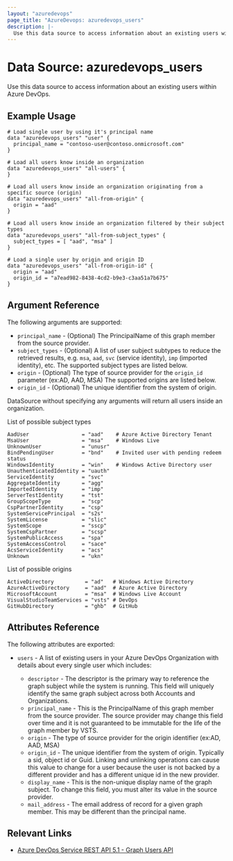 ```yaml
---
layout: "azuredevops"
page_title: "AzureDevops: azuredevops_users"
description: |-
  Use this data source to access information about an existing users within Azure DevOps.
---
```


# Data Source: azuredevops_users

Use this data source to access information about an existing users within Azure DevOps.

## Example Usage

```hcl
# Load single user by using it's principal name
data "azuredevops_users" "user" {
  principal_name = "contoso-user@contoso.onmicrosoft.com"
}

# Load all users know inside an organization
data "azuredevops_users" "all-users" {
}

# Load all users know inside an organization originating from a specific source (origin)
data "azuredevops_users" "all-from-origin" {
  origin = "aad"
}

# Load all users know inside an organization filtered by their subject types
data "azuredevops_users" "all-from-subject_types" {
  subject_types = [ "aad", "msa" ]
}

# Load a single user by origin and origin ID
data "azuredevops_users" "all-from-origin-id" {
  origin = "aad"
  origin_id = "a7ead982-8438-4cd2-b9e3-c3aa51a7b675"
}
```

## Argument Reference

The following arguments are supported:

- `principal_name` - (Optional) The PrincipalName of this graph member from the source provider.
- `subject_types` - (Optional) A list of user subject subtypes to reduce the retrieved results, e.g. `msa`, `aad`, `svc` (service identity), `imp` (imported identity), etc. The supported subject types are listed below.
- `origin` - (Optional) The type of source provider for the `origin_id` parameter (ex:AD, AAD, MSA) The supported origins are listed below.
- `origin_id` - (Optional) The unique identifier from the system of origin.

DataSource without specifying any arguments will return all users inside an organization.

List of possible subject types

```
AadUser                 = "aad"    # Azure Active Directory Tenant
MsaUser                 = "msa"    # Windows Live
UnknownUser             = "unusr"
BindPendingUser         = "bnd"    # Invited user with pending redeem status
WindowsIdentity         = "win"    # Windows Active Directory user
UnauthenticatedIdentity = "uauth"
ServiceIdentity         = "svc"
AggregateIdentity       = "agg"
ImportedIdentity        = "imp"
ServerTestIdentity      = "tst"
GroupScopeType          = "scp"
CspPartnerIdentity      = "csp"
SystemServicePrincipal  = "s2s"
SystemLicense           = "slic"
SystemScope             = "sscp"
SystemCspPartner        = "scsp"
SystemPublicAccess      = "spa"
SystemAccessControl     = "sace"
AcsServiceIdentity      = "acs"
Unknown                 = "ukn"
```

List of possible origins

```
ActiveDirectory          = "ad"   # Windows Active Directory
AzureActiveDirectory     = "aad"  # Azure Active Directory
MicrosoftAccount         = "msa"  # Windows Live Account
VisualStudioTeamServices = "vsts" # DevOps
GitHubDirectory          = "ghb"  # GitHub
```

## Attributes Reference

The following attributes are exported:

- `users` - A list of existing users in your Azure DevOps Organization with details about every single user which includes:

  - `descriptor` - The descriptor is the primary way to reference the graph subject while the system is running. This field will uniquely identify the same graph subject across both Accounts and Organizations.
  - `principal_name` - This is the PrincipalName of this graph member from the source provider. The source provider may change this field over time and it is not guaranteed to be immutable for the life of the graph member by VSTS.
  - `origin` - The type of source provider for the origin identifier (ex:AD, AAD, MSA)
  - `origin_id` - The unique identifier from the system of origin. Typically a sid, object id or Guid. Linking and unlinking operations can cause this value to change for a user because the user is not backed by a different provider and has a different unique id in the new provider.
  - `display_name` - This is the non-unique display name of the graph subject. To change this field, you must alter its value in the source provider.
  - `mail_address` - The email address of record for a given graph member. This may be different than the principal name.

## Relevant Links

- [Azure DevOps Service REST API 5.1 - Graph Users API](https://docs.microsoft.com/en-us/rest/api/azure/devops/graph/users?view=azure-devops-rest-5.1)
